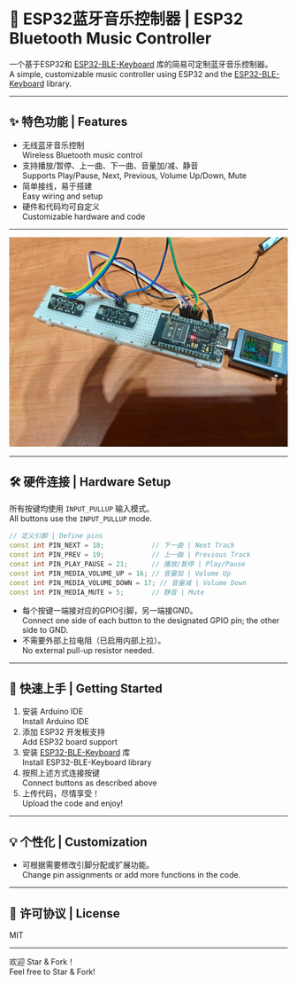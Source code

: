 # 🎵 ESP32蓝牙音乐控制器 | ESP32 Bluetooth Music Controller

一个基于ESP32和 [ESP32-BLE-Keyboard](https://github.com/T-vK/ESP32-BLE-Keyboard/) 库的简易可定制蓝牙音乐控制器。  
A simple, customizable music controller using ESP32 and the [ESP32-BLE-Keyboard](https://github.com/T-vK/ESP32-BLE-Keyboard/) library.

---

## ✨ 特色功能 | Features

- 无线蓝牙音乐控制  
  Wireless Bluetooth music control
- 支持播放/暂停、上一曲、下一曲、音量加/减、静音  
  Supports Play/Pause, Next, Previous, Volume Up/Down, Mute
- 简单接线，易于搭建  
  Easy wiring and setup
- 硬件和代码均可自定义  
  Customizable hardware and code

---

![项目展示图](images/demo.jpg)

---

## 🛠️ 硬件连接 | Hardware Setup

所有按键均使用 `INPUT_PULLUP` 输入模式。  
All buttons use the `INPUT_PULLUP` mode.

```cpp
// 定义引脚 | Define pins
const int PIN_NEXT = 18;            // 下一曲 | Next Track
const int PIN_PREV = 19;            // 上一曲 | Previous Track
const int PIN_PLAY_PAUSE = 21;      // 播放/暂停 | Play/Pause
const int PIN_MEDIA_VOLUME_UP = 16; // 音量加 | Volume Up
const int PIN_MEDIA_VOLUME_DOWN = 17; // 音量减 | Volume Down
const int PIN_MEDIA_MUTE = 5;       // 静音 | Mute
```

- 每个按键一端接对应的GPIO引脚，另一端接GND。  
  Connect one side of each button to the designated GPIO pin; the other side to GND.
- 不需要外部上拉电阻（已启用内部上拉）。  
  No external pull-up resistor needed.

---

## 🚀 快速上手 | Getting Started

1. 安装 Arduino IDE  
   Install Arduino IDE  
2. 添加 ESP32 开发板支持  
   Add ESP32 board support  
3. 安装 [ESP32-BLE-Keyboard](https://github.com/T-vK/ESP32-BLE-Keyboard/) 库  
   Install ESP32-BLE-Keyboard library  
4. 按照上述方式连接按键  
   Connect buttons as described above  
5. 上传代码，尽情享受！  
   Upload the code and enjoy!

---

## 💡 个性化 | Customization

- 可根据需要修改引脚分配或扩展功能。  
  Change pin assignments or add more functions in the code.

---

## 📜 许可协议 | License

MIT

---

欢迎 Star & Fork！  
Feel free to Star & Fork!

